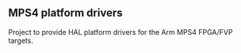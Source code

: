 ## MPS4 platform drivers

Project to provide HAL platform drivers for the Arm MPS4 FPGA/FVP targets.
